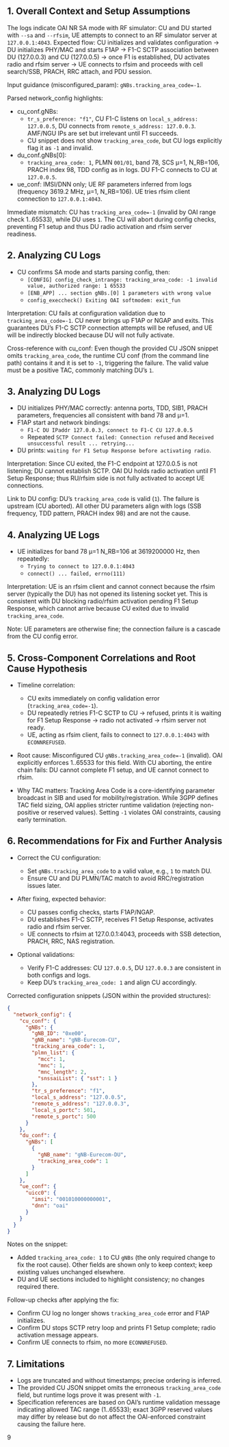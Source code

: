 ## 1. Overall Context and Setup Assumptions
The logs indicate OAI NR SA mode with RF simulator: CU and DU started with `--sa` and `--rfsim`, UE attempts to connect to an RF simulator server at `127.0.0.1:4043`. Expected flow: CU initializes and validates configuration → DU initializes PHY/MAC and starts F1AP → F1-C SCTP association between DU (127.0.0.3) and CU (127.0.0.5) → once F1 is established, DU activates radio and rfsim server → UE connects to rfsim and proceeds with cell search/SSB, PRACH, RRC attach, and PDU session.

Input guidance (misconfigured_param): `gNBs.tracking_area_code=-1`.

Parsed network_config highlights:
- cu_conf.gNBs:
  - `tr_s_preference: "f1"`, CU F1-C listens on `local_s_address: 127.0.0.5`, DU connects from `remote_s_address: 127.0.0.3`. AMF/NGU IPs are set but irrelevant until F1 succeeds.
  - CU snippet does not show `tracking_area_code`, but CU logs explicitly flag it as `-1` and invalid.
- du_conf.gNBs[0]:
  - `tracking_area_code: 1`, PLMN `001/01`, band 78, SCS µ=1, N_RB=106, PRACH index 98, TDD config as in logs. DU F1-C connects to CU at `127.0.0.5`.
- ue_conf: IMSI/DNN only; UE RF parameters inferred from logs (frequency 3619.2 MHz, µ=1, N_RB=106). UE tries rfsim client connection to `127.0.0.1:4043`.

Immediate mismatch: CU has `tracking_area_code=-1` (invalid by OAI range check 1..65533), while DU uses `1`. The CU will abort during config checks, preventing F1 setup and thus DU radio activation and rfsim server readiness.

## 2. Analyzing CU Logs
- CU confirms SA mode and starts parsing config, then:
  - `[CONFIG] config_check_intrange: tracking_area_code: -1 invalid value, authorized range: 1 65533`
  - `[ENB_APP] ... section gNBs.[0] 1 parameters with wrong value`
  - `config_execcheck() Exiting OAI softmodem: exit_fun`

Interpretation: CU fails at configuration validation due to `tracking_area_code=-1`. CU never brings up F1AP or NGAP and exits. This guarantees DU’s F1-C SCTP connection attempts will be refused, and UE will be indirectly blocked because DU will not fully activate.

Cross-reference with cu_conf: Even though the provided CU JSON snippet omits `tracking_area_code`, the runtime CU conf (from the command line path) contains it and it is set to `-1`, triggering the failure. The valid value must be a positive TAC, commonly matching DU’s `1`.

## 3. Analyzing DU Logs
- DU initializes PHY/MAC correctly: antenna ports, TDD, SIB1, PRACH parameters, frequencies all consistent with band 78 and µ=1.
- F1AP start and network bindings:
  - `F1-C DU IPaddr 127.0.0.3, connect to F1-C CU 127.0.0.5`
  - Repeated `SCTP Connect failed: Connection refused` and `Received unsuccessful result ... retrying...`
- DU prints: `waiting for F1 Setup Response before activating radio`.

Interpretation: Since CU exited, the F1-C endpoint at 127.0.0.5 is not listening; DU cannot establish SCTP. OAI DU holds radio activation until F1 Setup Response; thus RU/rfsim side is not fully activated to accept UE connections.

Link to DU config: DU’s `tracking_area_code` is valid (`1`). The failure is upstream (CU aborted). All other DU parameters align with logs (SSB frequency, TDD pattern, PRACH index 98) and are not the cause.

## 4. Analyzing UE Logs
- UE initializes for band 78 µ=1 N_RB=106 at 3619200000 Hz, then repeatedly:
  - `Trying to connect to 127.0.0.1:4043`
  - `connect() ... failed, errno(111)`

Interpretation: UE is an rfsim client and cannot connect because the rfsim server (typically the DU) has not opened its listening socket yet. This is consistent with DU blocking radio/rfsim activation pending F1 Setup Response, which cannot arrive because CU exited due to invalid `tracking_area_code`.

Note: UE parameters are otherwise fine; the connection failure is a cascade from the CU config error.

## 5. Cross-Component Correlations and Root Cause Hypothesis
- Timeline correlation:
  - CU exits immediately on config validation error (`tracking_area_code=-1`).
  - DU repeatedly retries F1-C SCTP to CU → refused, prints it is waiting for F1 Setup Response → radio not activated → rfsim server not ready.
  - UE, acting as rfsim client, fails to connect to `127.0.0.1:4043` with `ECONNREFUSED`.

- Root cause: Misconfigured CU `gNBs.tracking_area_code=-1` (invalid). OAI explicitly enforces 1..65533 for this field. With CU aborting, the entire chain fails: DU cannot complete F1 setup, and UE cannot connect to rfsim.

- Why TAC matters: Tracking Area Code is a core-identifying parameter broadcast in SIB and used for mobility/registration. While 3GPP defines TAC field sizing, OAI applies stricter runtime validation (rejecting non-positive or reserved values). Setting `-1` violates OAI constraints, causing early termination.

## 6. Recommendations for Fix and Further Analysis
- Correct the CU configuration:
  - Set `gNBs.tracking_area_code` to a valid value, e.g., `1` to match DU.
  - Ensure CU and DU PLMN/TAC match to avoid RRC/registration issues later.

- After fixing, expected behavior:
  - CU passes config checks, starts F1AP/NGAP.
  - DU establishes F1-C SCTP, receives F1 Setup Response, activates radio and rfsim server.
  - UE connects to rfsim at 127.0.0.1:4043, proceeds with SSB detection, PRACH, RRC, NAS registration.

- Optional validations:
  - Verify F1-C addresses: CU `127.0.0.5`, DU `127.0.0.3` are consistent in both configs and logs.
  - Keep DU’s `tracking_area_code: 1` and align CU accordingly.

Corrected configuration snippets (JSON within the provided structures):

```json
{
  "network_config": {
    "cu_conf": {
      "gNBs": {
        "gNB_ID": "0xe00",
        "gNB_name": "gNB-Eurecom-CU",
        "tracking_area_code": 1,
        "plmn_list": {
          "mcc": 1,
          "mnc": 1,
          "mnc_length": 2,
          "snssaiList": { "sst": 1 }
        },
        "tr_s_preference": "f1",
        "local_s_address": "127.0.0.5",
        "remote_s_address": "127.0.0.3",
        "local_s_portc": 501,
        "remote_s_portc": 500
      }
    },
    "du_conf": {
      "gNBs": [
        {
          "gNB_name": "gNB-Eurecom-DU",
          "tracking_area_code": 1
        }
      ]
    },
    "ue_conf": {
      "uicc0": {
        "imsi": "001010000000001",
        "dnn": "oai"
      }
    }
  }
}
```

Notes on the snippet:
- Added `tracking_area_code: 1` to CU `gNBs` (the only required change to fix the root cause). Other fields are shown only to keep context; keep existing values unchanged elsewhere.
- DU and UE sections included to highlight consistency; no changes required there.

Follow-up checks after applying the fix:
- Confirm CU log no longer shows `tracking_area_code` error and F1AP initializes.
- Confirm DU stops SCTP retry loop and prints F1 Setup complete; radio activation message appears.
- Confirm UE connects to rfsim, no more `ECONNREFUSED`.

## 7. Limitations
- Logs are truncated and without timestamps; precise ordering is inferred.
- The provided CU JSON snippet omits the erroneous `tracking_area_code` field, but runtime logs prove it was present with `-1`.
- Specification references are based on OAI’s runtime validation message indicating allowed TAC range (1..65533); exact 3GPP reserved values may differ by release but do not affect the OAI-enforced constraint causing the failure here.

9